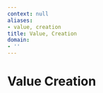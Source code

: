 ```yaml
---
context: null
aliases:
- value, creation
title: Value, Creation
domain:
- ''
---
```


# Value Creation
